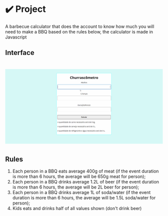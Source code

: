# ✔️ Project
A barbecue calculator that does the account to know how much you will need to make a BBQ based on the rules below, the calculator is made in Javascript

## Interface 
<h1 align="center">
    <img alt="BBQ_Calculator_GIF" title="BBQ_Calculator_Interface_GIF" src="github/BBQ_calculator.gif">
</h1>

## Rules
1. Each person in a BBQ eats average 400g of meat (if the event duration is more than 6 hours, the average will be 650g meat for person); 
2. Each person in a BBQ drinks average 1.2L of beer (if the event duration is more than 6 hours, the average will be 2L beer for person); 
3. Each person in a BBQ drinks average 1L of soda/water (if the event duration is more than 6 hours, the average will be 1.5L soda/water for person);  
4. Kids eats and drinks half of all values shown (don't drink beer)

